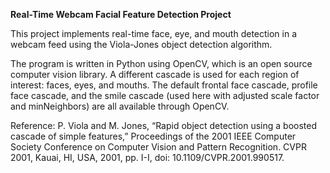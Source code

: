 __Real-Time Webcam Facial Feature Detection Project__

This project implements real-time face, eye, and mouth detection in a webcam feed using the Viola-Jones object detection algorithm.

The program is written in Python using OpenCV, which is an open source computer vision library.  A different cascade is used for each region of interest:  faces, eyes, and mouths.  The default frontal face cascade, profile face cascade, and the smile cascade (used here with adjusted scale factor and minNeighbors) are all available through OpenCV.

Reference:  P. Viola and M. Jones, “Rapid object detection using a boosted cascade of simple features,” Proceedings of the 2001 IEEE Computer Society Conference on Computer Vision and Pattern Recognition. CVPR 2001, Kauai, HI, USA, 2001, pp. I-I, doi: 10.1109/CVPR.2001.990517. 
